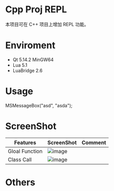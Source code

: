 # Cpp Proj REPL

本项目可在 C++ 项目上增加 REPL 功能。

# Enviroment

- Qt 5.14.2 MinGW64
- Lua 5.1
- LuaBridge 2.6

# Usage

MSMessageBox("asd", "asda");

# ScreenShot

| Features       | ScreenShot | Comment |
| -------------- | ---------- | ------- |
| Gloal Function |   ![image](https://user-images.githubusercontent.com/20026798/181880353-8b4fbd96-a8ae-4e78-87e8-311fbf058ec6.png)         |         |
| Class Call     |     ![image](https://user-images.githubusercontent.com/20026798/181899008-32757e5b-b36a-4494-a56b-ae93ccf1f1df.png)       |         |


# Others
